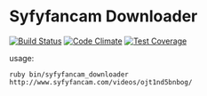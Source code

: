# Syfyfancam Downloader
[![Build Status](https://travis-ci.org/jbilbo/syfyfancam-downloader.svg?branch=master)](https://travis-ci.org/jbilbo/syfyfancam-downloader) [![Code Climate](https://codeclimate.com/github/jbilbo/syfyfancam-downloader/badges/gpa.svg)](https://codeclimate.com/github/jbilbo/syfyfancam-downloader) [![Test Coverage](https://codeclimate.com/github/jbilbo/syfyfancam-downloader/badges/coverage.svg)](https://codeclimate.com/github/jbilbo/syfyfancam-downloader/coverage)

usage:

```shell
ruby bin/syfyfancam_downloader http://www.syfyfancam.com/videos/ojt1nd5bnbog/
```
